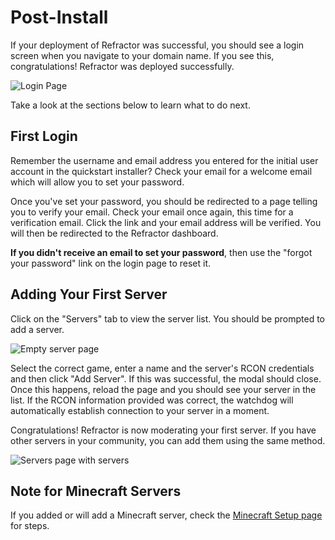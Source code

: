 # Post-Install

If your deployment of Refractor was successful, you should see a login screen when you navigate to your domain name. If you see this, congratulations! Refractor was deployed successfully.

![Login Page](/images/login_page.png)

Take a look at the sections below to learn what to do next.

## First Login

Remember the username and email address you entered for the initial user account in the quickstart installer? Check your email for a welcome email which will allow you to set your password.

Once you've set your password, you should be redirected to a page telling you to verify your email. Check your email once again, this time for a verification email. Click the link and your email address will be verified. You will then be redirected to the Refractor dashboard.

**If you didn't receive an email to set your password**, then use the "forgot your password" link on the login page to reset it.

## Adding Your First Server

Click on the "Servers" tab to view the server list. You should be prompted to add a server.

![Empty server page](/images/servers_page1.png)

Select the correct game, enter a name and the server's RCON credentials and then click "Add Server". If this was successful, the modal should close. Once this happens, reload the page and you should see your server in the list. If the RCON information provided was correct, the watchdog will automatically establish connection to your server in a moment.

Congratulations! Refractor is now moderating your first server. If you have other servers in your community, you can add them using the same method.

![Servers page with servers](/images/servers_page3.png)

## Note for Minecraft Servers

If you added or will add a Minecraft server, check the [Minecraft Setup page](/installation/minecraft?id=minecraft-server-setup) for steps.
